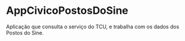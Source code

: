# AppCivicoPostosDoSine

Aplicação que consulta o serviço do TCU, e trabalha com os dados dos Postos do Sine.
